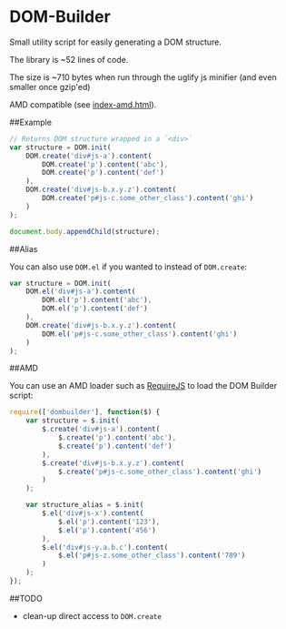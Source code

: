 DOM-Builder
===========

Small utility script for easily generating a DOM structure.

The library is ~52 lines of code.

The size is ~710 bytes when run through the uglify js minifier (and even smaller once gzip'ed)

AMD compatible (see [index-amd.html](index-amd.html)).

##Example

```js
// Returns DOM structure wrapped in a `<div>`
var structure = DOM.init(
    DOM.create('div#js-a').content(
        DOM.create('p').content('abc'),
        DOM.create('p').content('def')
    ),
    DOM.create('div#js-b.x.y.z').content(
        DOM.create('p#js-c.some_other_class').content('ghi')
    )
);

document.body.appendChild(structure);
```

##Alias

You can also use `DOM.el` if you wanted to instead of `DOM.create`:

```js
var structure = DOM.init(
    DOM.el('div#js-a').content(
        DOM.el('p').content('abc'),
        DOM.el('p').content('def')
    ),
    DOM.create('div#js-b.x.y.z').content(
        DOM.el('p#js-c.some_other_class').content('ghi')
    )
);
```

##AMD

You can use an AMD loader such as [RequireJS](http://www.requirejs.org/) to load the DOM Builder script:

```js
require(['dombuilder'], function($) {
    var structure = $.init(
        $.create('div#js-a').content(
            $.create('p').content('abc'),
            $.create('p').content('def')
        ),
        $.create('div#js-b.x.y.z').content(
            $.create('p#js-c.some_other_class').content('ghi')
        )
    );

    var structure_alias = $.init(
        $.el('div#js-x').content(
            $.el('p').content('123'),
            $.el('p').content('456')
        ),
        $.el('div#js-y.a.b.c').content(
            $.el('p#js-z.some_other_class').content('789')
        )
    );
});
```

##TODO

- clean-up direct access to `DOM.create`